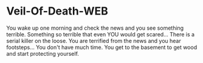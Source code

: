 # Veil-Of-Death-WEB
You wake up one morning and check the news and you see something terrible. Something so terrible that even YOU would get scared...
There is a serial killer on the loose.
You are terrified from the news and you hear footsteps... You don't have much time. You get to the basement to get wood and start protecting yourself.
